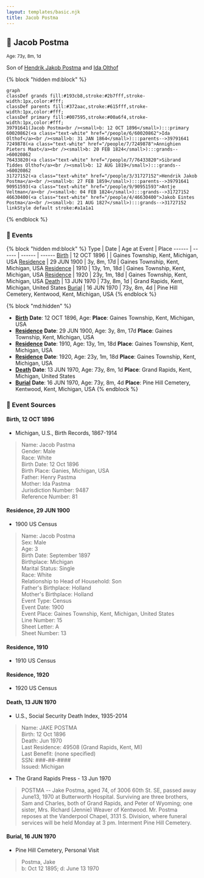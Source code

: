 ```yaml
---
layout: templates/basic.njk
title: Jacob Postma
---
```

## 🔵 Jacob Postma
<small>Age: 73y, 8m, 1d</small>

Son of [Hendrik Jakob Postma](/people/3/31727152) and [Ida Olthof](/people/6/60020862)

{% block "hidden md:block" %}
```mermaid
graph
classDef grands fill:#193cb8,stroke:#2b7fff,stroke-width:1px,color:#fff;
classDef parents fill:#372aac,stroke:#615fff,stroke-width:1px,color:#fff;
classDef primary fill:#007595,stroke:#00a6f4,stroke-width:1px,color:#fff;
39791641(Jacob Postma<br /><small>b: 12 OCT 1896</small>):::primary
60020862(<a class="text-white" href="/people/6/60020862">Ida Olthof</a><br /><small>b: 31 JAN 1864</small>):::parents-->39791641
7249878(<a class="text-white" href="/people/7/7249878">Annighien Pieters Maat</a><br /><small>b: 20 FEB 1824</small>):::grands-->60020862
76433820(<a class="text-white" href="/people/7/76433820">Sibrand Tiddes Olthof</a><br /><small>b: 12 AUG 1819</small>):::grands-->60020862
31727152(<a class="text-white" href="/people/3/31727152">Hendrik Jakob Postma</a><br /><small>b: 27 FEB 1859</small>):::parents-->39791641
90951593(<a class="text-white" href="/people/9/90951593">Antje Veltman</a><br /><small>b: 04 FEB 1824</small>):::grands-->31727152
46630400(<a class="text-white" href="/people/4/46630400">Jakob Eintes Postma</a><br /><small>b: 21 AUG 1827</small>):::grands-->31727152
linkStyle default stroke:#a1a1a1
```
{% endblock %}

### 📆 Events

{% block "hidden md:block" %}
Type | Date | Age at Event | Place
------ | ------ | ------ | ------
[Birth](#event-event-2) | 12 OCT 1896 |  | Gaines Township, Kent, Michigan, USA
[Residence](#event-event-0) | 29 JUN 1900 | 3y, 8m, 17d | Gaines Township, Kent, Michigan, USA
[Residence](#event-event-1) | 1910 | 13y, 1m, 18d | Gaines Township, Kent, Michigan, USA
[Residence](#event-event-2) | 1920 | 23y, 1m, 18d | Gaines Township, Kent, Michigan, USA
[Death](#event-event-6) | 13 JUN 1970 | 73y, 8m, 1d | Grand Rapids, Kent, Michigan, United States
[Burial](#event-event-7) | 16 JUN 1970 | 73y, 8m, 4d | Pine Hill Cemetery, Kentwood, Kent, Michigan, USA
{% endblock %}

{% block "md:hidden" %}
- **[Birth](#event-event-2)**
**Date**: 12 OCT 1896, Age:
**Place**: Gaines Township, Kent, Michigan, USA
- **[Residence](#event-event-0)**
**Date**: 29 JUN 1900, Age: 3y, 8m, 17d
**Place**: Gaines Township, Kent, Michigan, USA
- **[Residence](#event-event-1)**
**Date**: 1910, Age: 13y, 1m, 18d
**Place**: Gaines Township, Kent, Michigan, USA
- **[Residence](#event-event-2)**
**Date**: 1920, Age: 23y, 1m, 18d
**Place**: Gaines Township, Kent, Michigan, USA
- **[Death](#event-event-6)**
**Date**: 13 JUN 1970, Age: 73y, 8m, 1d
**Place**: Grand Rapids, Kent, Michigan, United States
- **[Burial](#event-event-7)**
**Date**: 16 JUN 1970, Age: 73y, 8m, 4d
**Place**: Pine Hill Cemetery, Kentwood, Kent, Michigan, USA
{% endblock %}

### 📰 Event Sources

#### <a id="event-event-2"></a> Birth, 12 OCT 1896
* Michigan, U.S., Birth Records, 1867-1914
>   
  > Name: Jacob Pastma  
  > Gender: Male  
  > Race: White  
  > Birth Date: 12 Oct 1896  
  > Birth Place: Ganies, Michigan, USA  
  > Father: Henry Pastma  
  > Mother: Ida Pastma  
  > Jurisdiction Number: 9487  
  > Reference Number: 81  
  >

#### <a id="event-event-0"></a> Residence, 29 JUN 1900
* 1900 US Census
>   
  > Name: Jacob Postma  
  > Sex: Male  
  > Age: 3  
  > Birth Date: September 1897  
  > Birthplace: Michigan  
  > Marital Status: Single  
  > Race: White  
  > Relationship to Head of Household: Son  
  > Father's Birthplace: Holland  
  > Mother's Birthplace: Holland  
  > Event Type: Census  
  > Event Date: 1900  
  > Event Place: Gaines Township, Kent, Michigan, United States  
  > Line Number: 15  
  > Sheet Letter: A  
  > Sheet Number: 13

#### <a id="event-event-1"></a> Residence, 1910
* 1910 US Census

#### <a id="event-event-2"></a> Residence, 1920
* 1920 US Census

#### <a id="event-event-6"></a> Death, 13 JUN 1970
* U.S., Social Security Death Index, 1935-2014
>   
  > Name: JAKE POSTMA  
  > Birth: 12 Oct 1896  
  > Death: Jun 1970  
  > Last Residence: 49508 (Grand Rapids, Kent, MI)  
  > Last Benefit: (none specified)  
  > SSN: ###-##-####  
  > Issued: Michigan
* The Grand Rapids Press  - 13 Jun 1970
>   
  > POSTMA -- Jake Postma, aged 74, of 3006 60th St. SE, passed away June13, 1970 at Butterworth Hospital. Surviving are three brothers, Sam and Charles, both of Grand Rapids, and Peter of Wyoming; one sister, Mrs. Richard (Jennie) Weaver of Kentwood. Mr. Postma reposes at the Vanderpool Chapel, 3131 S. Division, where funeral services will be held Monday at 3 pm. Interment Pine Hill Cemetery.

#### <a id="event-event-7"></a> Burial, 16 JUN 1970
* Pine Hill Cemetery, Personal Visit
>   
  > Postma, Jake  
  > b: Oct 12 1895; d: June 13 1970